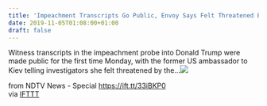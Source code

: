 ```yaml
---
title: 'Impeachment Transcripts Go Public, Envoy Says Felt Threatened By Trump'
date: 2019-11-05T01:08:00+01:00
draft: false
---
```


Witness transcripts in the impeachment probe into Donald Trump were made public for the first time Monday, with the former US ambassador to Kiev telling investigators she felt threatened by the...![](http://feeds.feedburner.com/~r/NDTV-LatestNews/~4/ZSaC_E3Z54Q)  
  
from NDTV News - Special https://ift.tt/33iBKP0  
via [IFTTT](https://ifttt.com/?ref=da&site=blogger)